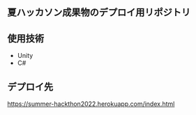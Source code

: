 ## 夏ハッカソン成果物のデプロイ用リポジトリ

## 使用技術
- Unity
- C#

## デプロイ先
https://summer-hackthon2022.herokuapp.com/index.html

